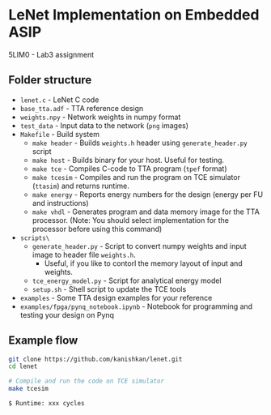 # LeNet Implementation on Embedded ASIP
5LIM0 - Lab3 assignment

## Folder structure
* `lenet.c` - LeNet C code
* `base_tta.adf` - TTA reference design
* `weights.npy` - Network weights in numpy format
* `test_data` - Input data to the network (`png` images)
* `Makefile` - Build system
    * `make header` - Builds `weights.h` header using `generate_header.py` script
    * `make host` - Builds binary for your host. Useful for testing.
    * `make tce` - Compiles C-code to TTA program (`tpef` format)
    * `make tcesim` - Compiles and run the program on TCE simulator (`ttasim`) and returns runtime.
    * `make energy` - Reports energy numbers for the design (energy per FU and instructions)
    * `make vhdl` - Generates program and data memory image for the TTA processor. (Note: You should select implementation for the processor before using this command)
* `scripts\`
    * `generate_header.py` - Script to convert numpy weights and input image to header file `weights.h`. 
        * Useful, if you like to contorl the memory layout of input and weights.
    * `tce_energy_model.py` - Script for analytical energy model
    * `setup.sh` - Shell script to update the TCE tools
* `examples` - Some TTA design examples for your reference
* `examples/fpga/pynq_notebook.ipynb` - Notebook for programming and testing your design on Pynq

## Example flow

```bash
git clone https://github.com/kanishkan/lenet.git
cd lenet

# Compile and run the code on TCE simulator
make tcesim

$ Runtime: xxx cycles
```
